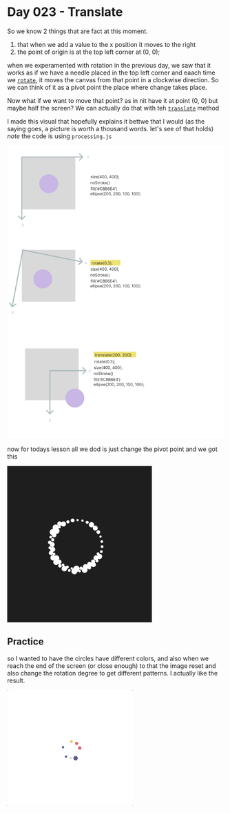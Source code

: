 # Day 023 - Translate
So we know 2 things that are fact at this moment. 
1. that when we add a value to the x position it moves to the right
2. the point of origin is at the top left corner at (0, 0);

when we experamented with rotation in the previous day, we saw that it works as if we have a needle placed in the top left corner 
and eaach time we [`rotate`](), it moves the canvas from that point in a clockwise direction. So we can think of it as a pivot point
the place where change takes place. 

Now what if we want to move that point? as in nit have it at point (0, 0) but maybe half the screen? We can actually do that 
with teh [`translate`]() method

I made this visual that hopefully explains it bettwe that I would (as the saying goes, a picture is worth a thousand words. let's
see of that holds)
_note_ the code is using `processing.js` 

![](https://github.com/athoug/art-daily/blob/main/art/day-023/translate.png)

now for todays lesson all we dod is just change the pivot point and we got this 

![](https://github.com/athoug/art-daily/blob/main/art/day-023/result.gif)

## Practice 
so I wanted to have the circles have different colors, and also when we reach the end of the screen (or close enough) to that the 
image reset and also change the rotation degree to get different patterns. I actually like the result. 

![](https://github.com/athoug/art-daily/blob/main/art/day-023/thumbnail.gif)
